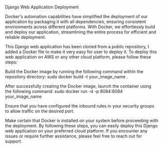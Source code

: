 Django Web Application Deployment

Docker's automation capabilities have simplified the deployment of our application by packaging it with all dependencies, ensuring consistent environments across different platforms. With Docker, we effortlessly build and deploy our application, streamlining the entire process for efficient and reliable deployment.

This Django web application has been cloned from a public repository, I added a Docker file to make it very easy for user to deploy it. To deploy this web application on AWS or any other cloud platform, please follow these steps:

Build the Docker image by running the following command within the repository directory:
sudo docker build -t your_image_name .

After successfully creating the Docker image, launch the container using the following command:
sudo docker run -d -p 8084:8084 your_image_name

Ensure that you have configured the inbound rules in your security groups to allow traffic on the desired port.

Make certain that Docker is installed on your system before proceeding with the deployment.
By following these steps, you can easily deploy this Django web application on your preferred cloud platform. If you encounter any issues or require further assistance, please feel free to reach out for support.
